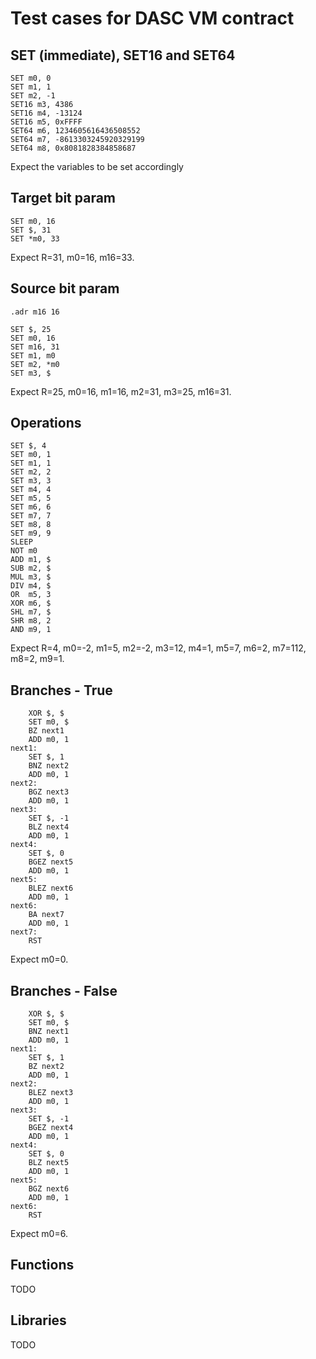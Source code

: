 # Test cases for DASC VM contract

## SET (immediate), SET16 and SET64
```
SET m0, 0
SET m1, 1
SET m2, -1
SET16 m3, 4386
SET16 m4, -13124
SET16 m5, 0xFFFF
SET64 m6, 1234605616436508552
SET64 m7, -8613303245920329199
SET64 m8, 0x8081828384858687
```
Expect the variables to be set accordingly

## Target bit param
```
SET m0, 16
SET $, 31
SET *m0, 33
```
Expect R=31, m0=16, m16=33.

## Source bit param
```
.adr m16 16

SET $, 25
SET m0, 16
SET m16, 31
SET m1, m0
SET m2, *m0
SET m3, $
```
Expect R=25, m0=16, m1=16, m2=31, m3=25, m16=31.

## Operations
```
SET $, 4
SET m0, 1
SET m1, 1
SET m2, 2
SET m3, 3
SET m4, 4
SET m5, 5
SET m6, 6
SET m7, 7
SET m8, 8
SET m9, 9
SLEEP
NOT m0
ADD m1, $
SUB m2, $
MUL m3, $
DIV m4, $
OR  m5, 3
XOR m6, $
SHL m7, $
SHR m8, 2
AND m9, 1
```
Expect R=4, m0=-2, m1=5, m2=-2, m3=12, m4=1, m5=7, m6=2, m7=112, m8=2, m9=1.

## Branches - True
```
    XOR $, $
    SET m0, $
    BZ next1
    ADD m0, 1
next1:
    SET $, 1
    BNZ next2
    ADD m0, 1
next2:
    BGZ next3
    ADD m0, 1
next3:
    SET $, -1
    BLZ next4
    ADD m0, 1
next4:
    SET $, 0
    BGEZ next5
    ADD m0, 1
next5:
    BLEZ next6
    ADD m0, 1
next6:
    BA next7
    ADD m0, 1
next7:
    RST
```
Expect m0=0.

## Branches - False
```
    XOR $, $
    SET m0, $
    BNZ next1
    ADD m0, 1
next1:
    SET $, 1
    BZ next2
    ADD m0, 1
next2:
    BLEZ next3
    ADD m0, 1
next3:
    SET $, -1
    BGEZ next4
    ADD m0, 1
next4:
    SET $, 0
    BLZ next5
    ADD m0, 1
next5:
    BGZ next6
    ADD m0, 1
next6:
    RST
```
Expect m0=6.

## Functions

TODO

## Libraries

TODO

